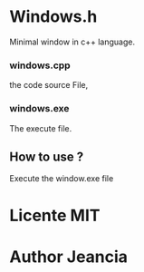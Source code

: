 # Windows.h

Minimal window in c++ language.

### windows.cpp
the code source File,

### windows.exe
The execute file.

## How to use ?
Execute the window.exe file

# Licente MIT
# Author Jeancia

